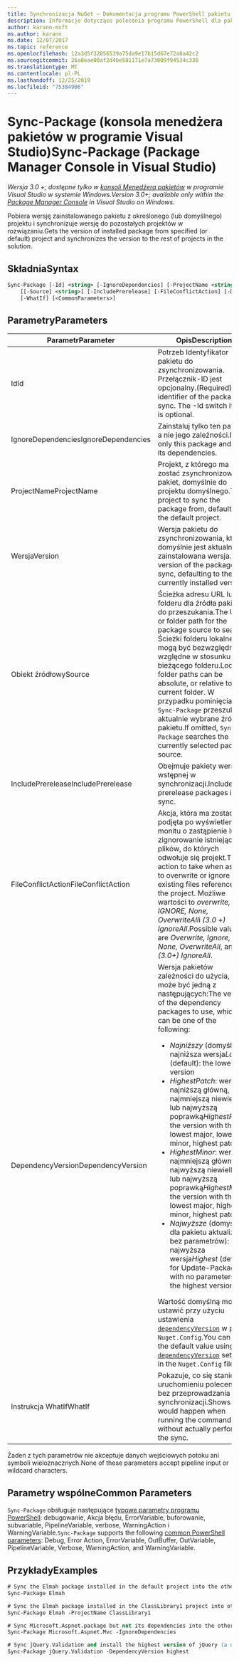 ```yaml
---
title: Synchronizacja NuGet — Dokumentacja programu PowerShell pakietu
description: Informacje dotyczące polecenia programu PowerShell dla pakietu Sync w konsoli Menedżera pakietów NuGet w programie Visual Studio.
author: karann-msft
ms.author: karann
ms.date: 12/07/2017
ms.topic: reference
ms.openlocfilehash: 12a3d5f32056539a75da9e17b15d67e72a8a42c2
ms.sourcegitcommit: 26a8eae00af2d4be581171e7a73009f94534c336
ms.translationtype: MT
ms.contentlocale: pl-PL
ms.lasthandoff: 12/25/2019
ms.locfileid: "75384906"
---
```

# <a name="sync-package-package-manager-console-in-visual-studio"></a><span data-ttu-id="6556a-103">Sync-Package (konsola menedżera pakietów w programie Visual Studio)</span><span class="sxs-lookup"><span data-stu-id="6556a-103">Sync-Package (Package Manager Console in Visual Studio)</span></span>

<span data-ttu-id="6556a-104">*Wersja 3.0 +; dostępne tylko w [konsoli Menedżera pakietów](../../consume-packages/install-use-packages-powershell.md) w programie Visual Studio w systemie Windows.*</span><span class="sxs-lookup"><span data-stu-id="6556a-104">*Version 3.0+; available only within the [Package Manager Console](../../consume-packages/install-use-packages-powershell.md) in Visual Studio on Windows.*</span></span>

<span data-ttu-id="6556a-105">Pobiera wersję zainstalowanego pakietu z określonego (lub domyślnego) projektu i synchronizuje wersję do pozostałych projektów w rozwiązaniu.</span><span class="sxs-lookup"><span data-stu-id="6556a-105">Gets the version of installed package from specified (or default) project and synchronizes the version to the rest of projects in the solution.</span></span>

## <a name="syntax"></a><span data-ttu-id="6556a-106">Składnia</span><span class="sxs-lookup"><span data-stu-id="6556a-106">Syntax</span></span>

```ps
Sync-Package [-Id] <string> [-IgnoreDependencies] [-ProjectName <string>] [[-Version] <string>]
    [[-Source] <string>] [-IncludePrerelease] [-FileConflictAction] [-DependencyVersion]
    [-WhatIf] [<CommonParameters>]
```

## <a name="parameters"></a><span data-ttu-id="6556a-107">Parametry</span><span class="sxs-lookup"><span data-stu-id="6556a-107">Parameters</span></span>

| <span data-ttu-id="6556a-108">Parametr</span><span class="sxs-lookup"><span data-stu-id="6556a-108">Parameter</span></span> | <span data-ttu-id="6556a-109">Opis</span><span class="sxs-lookup"><span data-stu-id="6556a-109">Description</span></span> |
| --- | --- |
| <span data-ttu-id="6556a-110">Id</span><span class="sxs-lookup"><span data-stu-id="6556a-110">Id</span></span> | <span data-ttu-id="6556a-111">Potrzeb Identyfikator pakietu do zsynchronizowania. Przełącznik-ID jest opcjonalny.</span><span class="sxs-lookup"><span data-stu-id="6556a-111">(Required) The identifier of the package to sync. The -Id switch itself is optional.</span></span> |
| <span data-ttu-id="6556a-112">IgnoreDependencies</span><span class="sxs-lookup"><span data-stu-id="6556a-112">IgnoreDependencies</span></span> | <span data-ttu-id="6556a-113">Zainstaluj tylko ten pakiet, a nie jego zależności.</span><span class="sxs-lookup"><span data-stu-id="6556a-113">Install only this package and not its dependencies.</span></span> |
| <span data-ttu-id="6556a-114">ProjectName</span><span class="sxs-lookup"><span data-stu-id="6556a-114">ProjectName</span></span> | <span data-ttu-id="6556a-115">Projekt, z którego ma zostać zsynchronizowany pakiet, domyślnie do projektu domyślnego.</span><span class="sxs-lookup"><span data-stu-id="6556a-115">The project to sync the package from, defaulting to the default  project.</span></span> |
| <span data-ttu-id="6556a-116">Wersja</span><span class="sxs-lookup"><span data-stu-id="6556a-116">Version</span></span> | <span data-ttu-id="6556a-117">Wersja pakietu do zsynchronizowania, która domyślnie jest aktualnie zainstalowana wersja.</span><span class="sxs-lookup"><span data-stu-id="6556a-117">The version of the package to sync, defaulting to the currently installed version.</span></span> |
| <span data-ttu-id="6556a-118">Obiekt źródłowy</span><span class="sxs-lookup"><span data-stu-id="6556a-118">Source</span></span> | <span data-ttu-id="6556a-119">Ścieżka adresu URL lub folderu dla źródła pakietu do przeszukania.</span><span class="sxs-lookup"><span data-stu-id="6556a-119">The URL or folder path for the package source to search.</span></span> <span data-ttu-id="6556a-120">Ścieżki folderu lokalnego mogą być bezwzględne lub względne w stosunku do bieżącego folderu.</span><span class="sxs-lookup"><span data-stu-id="6556a-120">Local folder paths can be absolute, or relative to the current folder.</span></span> <span data-ttu-id="6556a-121">W przypadku pominięcia `Sync-Package` przeszukuje aktualnie wybrane źródło pakietu.</span><span class="sxs-lookup"><span data-stu-id="6556a-121">If omitted, `Sync-Package` searches the currently selected package source.</span></span> |
| <span data-ttu-id="6556a-122">IncludePrerelease</span><span class="sxs-lookup"><span data-stu-id="6556a-122">IncludePrerelease</span></span> | <span data-ttu-id="6556a-123">Obejmuje pakiety wersji wstępnej w synchronizacji.</span><span class="sxs-lookup"><span data-stu-id="6556a-123">Includes prerelease packages in the sync.</span></span> |
| <span data-ttu-id="6556a-124">FileConflictAction</span><span class="sxs-lookup"><span data-stu-id="6556a-124">FileConflictAction</span></span> | <span data-ttu-id="6556a-125">Akcja, która ma zostać podjęta po wyświetleniu monitu o zastąpienie lub zignorowanie istniejących plików, do których odwołuje się projekt.</span><span class="sxs-lookup"><span data-stu-id="6556a-125">The action to take when asked to overwrite or ignore existing files referenced by the project.</span></span> <span data-ttu-id="6556a-126">Możliwe wartości to *overwrite, IGNORE, None, OverwriteAll*i *(3.0 +)* *IgnoreAll*.</span><span class="sxs-lookup"><span data-stu-id="6556a-126">Possible values are *Overwrite, Ignore, None, OverwriteAll*, and *(3.0+)* *IgnoreAll*.</span></span> |
| <span data-ttu-id="6556a-127">DependencyVersion</span><span class="sxs-lookup"><span data-stu-id="6556a-127">DependencyVersion</span></span> | <span data-ttu-id="6556a-128">Wersja pakietów zależności do użycia, która może być jedną z następujących:</span><span class="sxs-lookup"><span data-stu-id="6556a-128">The version of the dependency packages to use, which can be one of the following:</span></span><br/><ul><li><span data-ttu-id="6556a-129">*Najniższy* (domyślny): najniższa wersja</span><span class="sxs-lookup"><span data-stu-id="6556a-129">*Lowest* (default): the lowest version</span></span></li><li><span data-ttu-id="6556a-130">*HighestPatch*: wersja z najniższą główną, najmniejszą niewielką lub najwyższą poprawką</span><span class="sxs-lookup"><span data-stu-id="6556a-130">*HighestPatch*: the version with the lowest major, lowest minor, highest patch</span></span></li><li><span data-ttu-id="6556a-131">*HighestMinor*: wersja z najmniejszą główną, najwyższą niewielką lub najwyższą poprawką</span><span class="sxs-lookup"><span data-stu-id="6556a-131">*HighestMinor*: the version with the lowest major, highest minor, highest patch</span></span></li><li><span data-ttu-id="6556a-132">*Najwyższe* (domyślnie dla pakietu aktualizacji bez parametrów): najwyższa wersja</span><span class="sxs-lookup"><span data-stu-id="6556a-132">*Highest* (default for Update-Package with no parameters): the highest version</span></span></li></ul><span data-ttu-id="6556a-133">Wartość domyślną można ustawić przy użyciu ustawienia [`dependencyVersion`](../nuget-config-file.md#config-section) w pliku `Nuget.Config`.</span><span class="sxs-lookup"><span data-stu-id="6556a-133">You can set the default value using the [`dependencyVersion`](../nuget-config-file.md#config-section) setting in the `Nuget.Config` file.</span></span> |
| <span data-ttu-id="6556a-134">Instrukcja WhatIf</span><span class="sxs-lookup"><span data-stu-id="6556a-134">WhatIf</span></span> | <span data-ttu-id="6556a-135">Pokazuje, co się stanie po uruchomieniu polecenia bez przeprowadzania synchronizacji.</span><span class="sxs-lookup"><span data-stu-id="6556a-135">Shows what would happen when running the command without actually performing the sync.</span></span> |

<span data-ttu-id="6556a-136">Żaden z tych parametrów nie akceptuje danych wejściowych potoku ani symboli wieloznacznych.</span><span class="sxs-lookup"><span data-stu-id="6556a-136">None of these parameters accept pipeline input or wildcard characters.</span></span>

## <a name="common-parameters"></a><span data-ttu-id="6556a-137">Parametry wspólne</span><span class="sxs-lookup"><span data-stu-id="6556a-137">Common Parameters</span></span>

<span data-ttu-id="6556a-138">`Sync-Package` obsługuje następujące [typowe parametry programu PowerShell](https://go.microsoft.com/fwlink/?LinkID=113216): debugowanie, Akcja błędu, ErrorVariable, buforowanie, subvariable, PipelineVariable, verbose, WarningAction i WarningVariable.</span><span class="sxs-lookup"><span data-stu-id="6556a-138">`Sync-Package` supports the following [common PowerShell parameters](https://go.microsoft.com/fwlink/?LinkID=113216): Debug, Error Action, ErrorVariable, OutBuffer, OutVariable, PipelineVariable, Verbose, WarningAction, and WarningVariable.</span></span>

## <a name="examples"></a><span data-ttu-id="6556a-139">Przykłady</span><span class="sxs-lookup"><span data-stu-id="6556a-139">Examples</span></span>

```ps
# Sync the Elmah package installed in the default project into the other projects in the solution
Sync-Package Elmah

# Sync the Elmah package installed in the ClassLibrary1 project into other projects in the solution
Sync-Package Elmah -ProjectName ClassLibrary1

# Sync Microsoft.Aspnet.package but not its dependencies into the other projects in the solution
Sync-Package Microsoft.Aspnet.Mvc -IgnoreDependencies

# Sync jQuery.Validation and install the highest version of jQuery (a dependency) from the package source    
Sync-Package jQuery.Validation -DependencyVersion highest
```
